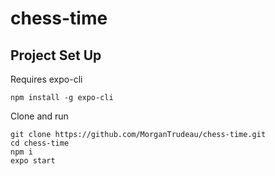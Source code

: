 # chess-time

## Project Set Up

Requires expo-cli
```
npm install -g expo-cli
```

Clone and run
```
git clone https://github.com/MorganTrudeau/chess-time.git
cd chess-time
npm i
expo start
```
